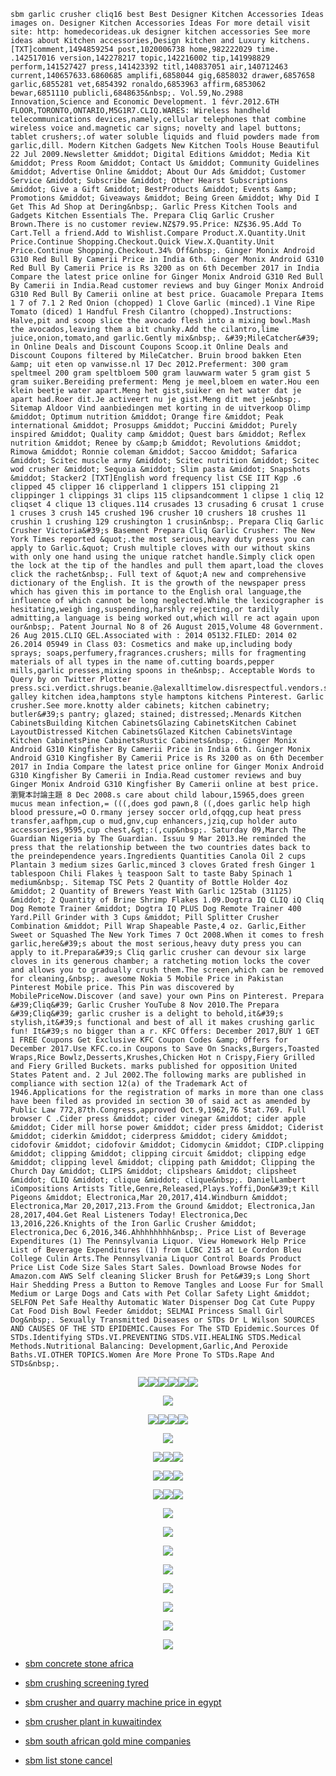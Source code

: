 
```
sbm garlic crusher cliq16 best Best Designer Kitchen Accessories Ideas images on. Designer Kitchen Accessories Ideas For more detail visit site: http: homedecorideas.uk designer kitchen accessories See more ideas about Kitchen accessories,Design kitchen and Luxury kitchens. ‎[TXT]‎comment,1494859254 post,1020006738 home,982222029 time. .142517016 version,142278217 topic,142216002 tip,141998829 perform,141527427 press,141423392 titl,140837051 air,140712463 current,140657633.6860685 amplifi,6858044 gig,6858032 drawer,6857658 garlic,6855281 vet,6854392 ronaldo,6853963 affirm,6853062 bewar,6851110 publicli,6848635&nbsp;. Vol.59,No.2988 Innovation,Science and Economic Development. 1 févr.2012.6TH FLOOR,TORONTO,ONTARIO,M5G1R7.CLIQ.WARES: Wireless handheld telecommunications devices,namely,cellular telephones that combine wireless voice and.magnetic car signs; novelty and lapel buttons; tablet crushers;.of water soluble liquids and fluid powders made from garlic,dill. Modern Kitchen Gadgets New Kitchen Tools House Beautiful 22 Jul 2009.Newsletter &middot; Digital Editions &middot; Media Kit &middot; Press Room &middot; Contact Us &middot; Community Guidelines &middot; Advertise Online &middot; About Our Ads &middot; Customer Service &middot; Subscribe &middot; Other Hearst Subscriptions &middot; Give a Gift &middot; BestProducts &middot; Events &amp; Promotions &middot; Giveaways &middot; Being Green &middot; Why Did I Get This Ad Shop at Dering&nbsp;. Garlic Press Kitchen Tools and Gadgets Kitchen Essentials The. Prepara Cliq Garlic Crusher Brown.There is no customer review.NZ$79.95.Price: NZ$36.95.Add To Cart.Tell a friend.Add to Wishlist.Compare Product.X.Quantity.Unit Price.Continue Shopping.Checkout.Quick View.X.Quantity.Unit Price.Continue Shopping.Checkout.34% Off&nbsp;. Ginger Monix Android G310 Red Bull By Camerii Price in India 6th. Ginger Monix Android G310 Red Bull By Camerii Price is Rs 3200 as on 6th December 2017 in India Compare the latest price online for Ginger Monix Android G310 Red Bull By Camerii in India.Read customer reviews and buy Ginger Monix Android G310 Red Bull By Camerii online at best price. Guacamole Prepara Items 1 7 of 7.1 2 Red Onion (chopped) 1 Clove Garlic (minced).1 Vine Ripe Tomato (diced) 1 Handful Fresh Cilantro (chopped).Instructions: Halve,pit and scoop slice the avocado flesh into a mixing bowl.Mash the avocados,leaving them a bit chunky.Add the cilantro,lime juice,onion,tomato,and garlic.Gently mix&nbsp;. &#39;MileCatcher&#39; in Online Deals and Discount Coupons Scoop.it Online Deals and Discount Coupons filtered by MileCatcher. Bruin brood bakken Eten &amp; uit eten op vanwisse.nl 17 Dec 2012.Preferment: 300 gram speltmeel 200 gram speltbloem 500 gram lauwwarm water 5 gram gist 5 gram suiker.Bereiding preferment: Meng je meel,bloem en water.Hou een klein beetje water apart.Meng het gist,suiker en het water dat je apart had.Roer dit.Je activeert nu je gist.Meng dit met je&nbsp;. Sitemap Aldoor Vind aanbiedingen met korting in de uitverkoop Olimp &middot; Optimum nutrition &middot; Orange fire &middot; Peak international &middot; Prosupps &middot; Puccini &middot; Purely inspired &middot; Quality camp &middot; Quest bars &middot; Reflex nutrition &middot; Renee by c&amp;b &middot; Revolutions &middot; Rimowa &middot; Ronnie coleman &middot; Saccoo &middot; Safarica &middot; Scitec muscle army &middot; Scitec nutrition &middot; Scitec wod crusher &middot; Sequoia &middot; Slim pasta &middot; Snapshots &middot; Stacker2 ‎[TXT]‎English word frequency list CSE IIT Kgp .6 clipped 45 clipper 16 clipperland 1 clippers 151 clipping 21 clippinger 1 clippings 31 clips 115 clipsandcomment 1 clipse 1 cliq 12 cliqset 4 clique 13 cliques.114 crusades 13 crusading 6 crusat 1 cruse 1 cruses 3 crush 145 crushed 196 crusher 10 crushers 18 crushes 11 crushin 1 crushing 129 crushington 1 crusin&nbsp;. Prepara Cliq Garlic Crusher Victoria&#39;s Basement Prepara Cliq Garlic Crusher: The New York Times reported &quot;.the most serious,heavy duty press you can apply to Garlic.&quot; Crush multiple cloves with our without skins with only one hand using the unique ratchet handle.Simply click open the lock at the tip of the handles and pull them apart,load the cloves click the rachet&nbsp;. Full text of &quot;A new and comprehensive dictionary of the English. It is the growth of the newspaper press which has given this im portance to the English oral language,the influence of which cannot be long neglected.While the lexicographer is hesitating,weigh ing,suspending,harshly rejecting,or tardily admitting,a language is being worked out,which will re act again upon our&nbsp;. Patent Journal No 8 of 26 August 2015,Volume 48 Government. 26 Aug 2015.CLIQ GEL.Associated with : 2014 05132.FILED: 2014 02 26.2014 05949 in Class 03: Cosmetics and make up,including body sprays; soaps,perfumery,fragrances.crushers; mills for fragmenting materials of all types in the name of.cutting boards,pepper mills,garlic presses,mixing spoons in the&nbsp;. Acceptable Words to Query by on Twitter Plotter press.sci.verdict.shrugs.beanie.@alexalltimelow.disrespectful.vendors.span.phat.#imjustsaying.fail.throwin.bono.beckham.islam.2hrs.viernes.plasma.cliq.standard.saxophone.checkbook.welker.taht.bard.blogger&#39;s.~john.calln.appleton.actu.med.maandag.pauses.@shitmydadsays.jogador.dentist&#39;s. galley kitchen idea,hamptons style hamptons kitchens Pinterest. Garlic crusher.See more.knotty alder cabinets; kitchen cabinetry; butler&#39;s pantry; glazed; stained; distressed;.Menards Kitchen CabinetsBuilding Kitchen CabinetsGlazing CabinetsKitchen Cabinet LayoutDistressed Kitchen CabinetsGlazed Kitchen CabinetsVintage Kitchen CabinetsPine CabinetsRustic Cabinets&nbsp;. Ginger Monix Android G310 Kingfisher By Camerii Price in India 6th. Ginger Monix Android G310 Kingfisher By Camerii Price is Rs 3200 as on 6th December 2017 in India Compare the latest price online for Ginger Monix Android G310 Kingfisher By Camerii in India.Read customer reviews and buy Ginger Monix Android G310 Kingfisher By Camerii online at best price. 瀏覽本討論主題 8 Dec 2008.s care about child labour,15965,does green mucus mean infection,= (((,does god pawn,8 ((,does garlic help high blood pressure,=O O.rmany jersey soccer orld,ofqqg,cup heat press transfer,aafhpm,cup o mud,gnv,cup enhancers,jziq,cup holder auto accessories,9595,cup chest,&gt;:(,cup&nbsp;. Saturday 09,March The Guardian Nigeria by The Guardian. Issuu 9 Mar 2013.He reminded the press that the relationship between the two countries dates back to the preindependence years.Ingredients Quantities Canola Oil 2 cups Plantain 3 medium sizes Garlic,minced 3 cloves Grated fresh Ginger 1 tablespoon Chili Flakes ¼ teaspoon Salt to taste Baby Spinach 1 medium&nbsp;. Sitemap TSC Pets 2 Quantity of Bottle Holder 4oz &middot; 2 Quantity of Brewers Yeast With Garlic 125tab (31125) &middot; 2 Quantity of Brine Shrimp Flakes 1.09.Dogtra IQ CLIQ iQ Cliq Dog Remote Trainer &middot; Dogtra IQ PLUS Dog Remote Trainer 400 Yard.Pill Grinder with 3 Cups &middot; Pill Splitter Crusher Combination &middot; Pill Wrap Shapeable Paste,4 oz. Garlic,Either Sweet or Squashed The New York Times 7 Oct 2008.When it comes to fresh garlic,here&#39;s about the most serious,heavy duty press you can apply to it.Prepara&#39;s Cliq garlic crusher can devour six large cloves in its generous chamber; a ratcheting motion locks the cover and allows you to gradually crush them.The screen,which can be removed for cleaning,&nbsp;. awesome Nokia 5 Mobile Price in Pakistan Pinterest Mobile price. This Pin was discovered by MobilePriceNow.Discover (and save) your own Pins on Pinterest. Prepara &#39;Cliq&#39; Garlic Crusher YouTube 8 Nov 2010.The Prepara &#39;Cliq&#39; garlic crusher is a delight to behold,it&#39;s stylish,it&#39;s functional and best of all it makes crushing garlic fun! It&#39;s no bigger than a r. KFC Offers: December 2017,BUY 1 GET 1 FREE Coupons Get Exclusive KFC Coupon Codes &amp; Offers for December 2017.Use KFC.co.in Coupons to Save On Snacks,Burgers,Toasted Wraps,Rice Bowlz,Desserts,Krushes,Chicken Hot n Crispy,Fiery Grilled and Fiery Grilled Buckets. marks published for opposition United States Patent and. 2 Jul 2002.The following marks are published in compliance with section 12(a) of the Trademark Act of 1946.Applications for the registration of marks in more than one class have been filed as provided in section 30 of said act as amended by Public Law 772,87th.Congress,approved Oct.9,1962,76 Stat.769. Full browser C .Cider press &middot; cider vinegar &middot; cider apple &middot; Cider mill horse power &middot; cider press &middot; Ciderist &middot; ciderkin &middot; ciderpress &middot; cidery &middot; cidofovir &middot; cidofovir &middot; Cidomycin &middot; CIDP.clipping &middot; clipping &middot; clipping circuit &middot; clipping edge &middot; clipping level &middot; clipping path &middot; Clipping the Church Day &middot; CLIPS &middot; clipshears &middot; clipsheet &middot; CLIQ &middot; clique &middot; clique&nbsp;. DanielLambert iCompositions Artists Title,Genre,Released,Plays.Yoffi,Don&#39;t Kill Pigeons &middot; Electronica,Mar 20,2017,414.Windburn &middot; Electronica,Mar 20,2017,213.From the Ground &middot; Electronica,Jan 28,2017,404.Get Real Listeners Today! Electronica,Dec 13,2016,226.Knights of the Iron Garlic Crusher &middot; Electronica,Dec 6,2016,346.Ahhhhhhhh&nbsp;. Price List of Beverage Expenditures (1) The Pennsylvania Liquor. View Homework Help Price List of Beverage Expenditures (1) from LCBC 215 at Le Cordon Bleu College Culin Arts.The Pennsylvania Liquor Control Boards Product Price List Code Size Sales Start Sales. Download Browse Nodes for Amazon.com AWS Self cleaning Slicker Brush for Pet&#39;s Long Short Hair Shedding Press a Button to Remove Tangles and Loose Fur for Small Medium or Large Dogs and Cats with Pet Collar Safety Light &middot; SELFON Pet Safe Healthy Automatic Water Dispenser Dog Cat Cute Puppy Cat Food Dish Bowl Feeder &middot; SELMAI Princess Small Girl Dog&nbsp;. Sexually Transmitted Diseases or STDs Dr L Wilson SOURCES AND CAUSES OF THE STD EPIDEMIC.Causes For The STD Epidemic.Sources Of STDs.Identifying STDs.VI.PREVENTING STDS.VII.HEALING STDS.Medical Methods.Nutritional Balancing: Development,Garlic,And Peroxide Baths.VI.OTHER TOPICS.Women Are More Prone To STDs.Rape And STDs&nbsp;. 
```

<div align="center">
  
<a rel="nofollow" href="https://m.shibang-china.com?f=github&k=sbm+garlic+crusher+cliq"><img src="https://static.shibang-china.com/en/l.png"></a><img src="https://static.shibang-china.com/en/hw.png"><a rel="nofollow" href="https://m.shibang-china.com/product/?f=github&k=sbm+garlic+crusher+cliq"><img src="https://static.shibang-china.com/en/p.png"></a><a rel="nofollow" href="https://m.shibang-china.com/cases/?f=github&k=sbm+garlic+crusher+cliq"><img src="https://static.shibang-china.com/en/c.png"></a><a rel="nofollow" href="https://m.shibang-china.com/news/?f=github&k=sbm+garlic+crusher+cliq"><img src="https://static.shibang-china.com/en/n.png"></a><a rel="nofollow" href="https://m.shibang-china.com?f=github&k=sbm+garlic+crusher+cliq"><img src="https://static.shibang-china.com/en/m.png"></a>

<a rel="nofollow" href="https://m.shibang-china.com/product/?f=github&k=sbm+garlic+crusher+cliq"><img src="https://static.shibang-china.com/en/b.jpg"></a>
  
<a rel="nofollow" href="https://m.shibang-china.com/solution-aggregate.html?f=github&k=sbm+garlic+crusher+cliq"><img src="https://static.shibang-china.com/en/a.jpg"></a><a rel="nofollow" href="https://m.shibang-china.com/solution-mine.html?f=github&k=sbm+garlic+crusher+cliq"><img src="https://static.shibang-china.com/en/m.jpg"></a><a rel="nofollow" href="https://m.shibang-china.com/solution-mill.html?f=github&k=sbm+garlic+crusher+cliq"><img src="https://static.shibang-china.com/en/g.jpg"></a><a rel="nofollow" href="https://m.shibang-china.com/solution-epc.html?f=github&k=sbm+garlic+crusher+cliq"><img src="https://static.shibang-china.com/en/e.jpg"></a>

<a rel="nofollow" href="https://m.shibang-china.com/product/?f=github&k=sbm+garlic+crusher+cliq"><img src="https://static.shibang-china.com/en/a-p.png"></a>

<a rel="nofollow" href="https://m.shibang-china.com/product/crusher/c6x.html?f=github&k=sbm+garlic+crusher+cliq"><img src="https://static.shibang-china.com/en/j.jpg"></a><a rel="nofollow" href="https://m.shibang-china.com/product/crusher/ci5x.html?f=github&k=sbm+garlic+crusher+cliq"><img src="https://static.shibang-china.com/en/i.jpg"></a><a rel="nofollow" href="https://m.shibang-china.com/product/crusher/hst.html?f=github&k=sbm+garlic+crusher+cliq"><img src="https://static.shibang-china.com/en/c.jpg"></a>

<a rel="nofollow" href="https://m.shibang-china.com/product/mill/mtw.html?f=github&k=sbm+garlic+crusher+cliq"><img src="https://static.shibang-china.com/en/mtw.jpg"></a><a rel="nofollow" href="https://m.shibang-china.com/product/mill/scm.html?f=github&k=sbm+garlic+crusher+cliq"><img src="https://static.shibang-china.com/en/scm.jpg"></a><a rel="nofollow" href="https://m.shibang-china.com/product/mill/lm.html?f=github&k=sbm+garlic+crusher+cliq"><img src="https://static.shibang-china.com/en/lm.jpg"></a>

<a rel="nofollow" href="https://m.shibang-china.com/product/sand/vsi6x.html?f=github&k=sbm+garlic+crusher+cliq"><img src="https://static.shibang-china.com/en/6x.jpg"></a><a rel="nofollow" href="https://m.shibang-china.com/product/sand/vu.html?f=github&k=sbm+garlic+crusher+cliq"><img src="https://static.shibang-china.com/en/vu.jpg"></a><a rel="nofollow" href="https://m.shibang-china.com/product/mobile/klun.html?f=github&k=sbm+garlic+crusher+cliq"><img src="https://static.shibang-china.com/en/k.jpg"></a>

<a rel="nofollow" href="https://m.shibang-china.com/cases/?f=github&k=sbm+garlic+crusher+cliq"><img src="https://static.shibang-china.com/en/case.png"></a>

<a rel="nofollow" href="https://m.shibang-china.com/cases/aggregate/202.html?f=github&k=sbm+garlic+crusher+cliq"><img src="https://static.shibang-china.com/en/c-1.jpg"></a>

<a rel="nofollow" href="https://m.shibang-china.com/cases/aggregate/203.html?f=github&k=sbm+garlic+crusher+cliq"><img src="https://static.shibang-china.com/en/c-2.jpg"></a>

<a rel="nofollow" href="https://m.shibang-china.com/cases/mill/123.html?f=github&k=sbm+garlic+crusher+cliq"><img src="https://static.shibang-china.com/en/c-3.jpg"></a>

<a rel="nofollow" href="https://m.shibang-china.com/contact_us.html?f=github&k=sbm+garlic+crusher+cliq"><img src="https://static.shibang-china.com/en/contact.png"></a>

<a rel="nofollow" href="https://swt.shibang-china.com/?f=github&k=sbm+garlic+crusher+cliq"><img src="https://static.shibang-china.com/en/chat.png"></a>

<a rel="nofollow" href="https://whatsapp.shibangsoft.com/WhatsApp.php?f=github&k=sbm+garlic+crusher+cliq"><img src="https://static.shibang-china.com/en/whatsapp.png"></a>

<a rel="nofollow" href="https://m.shibang-china.com/?f=github&k=sbm+garlic+crusher+cliq"><img src="https://static.shibang-china.com/en/website.png"></a>

</div>


* [sbm concrete stone africa](sbm%20concrete%20stone%20africa.md)

* [sbm crushing screening tyred](sbm%20crushing%20screening%20tyred.md)

* [sbm crusher and quarry machine price in egypt](sbm%20crusher%20and%20quarry%20machine%20price%20in%20egypt.md)

* [sbm crusher plant in kuwaitindex](sbm%20crusher%20plant%20in%20kuwaitindex.md)

* [sbm south african gold mine companies](sbm%20south%20african%20gold%20mine%20companies.md)

* [sbm list stone cancel](sbm%20list%20stone%20cancel.md)